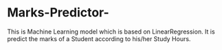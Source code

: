# Marks-Predictor-
This is Machine Learning model which is based on LinearRegression. It is predict the marks of a Student  according to his/her  Study Hours.
